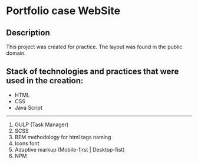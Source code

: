 # Portfolio case WebSite
## Description
This project was created for practice. The layout was found in the public domain.
## Stack of technologies and practices that were used in the creation:
- HTML
- CSS
- Java Script 

---

1. GULP (Task Manager)
2. SCSS
3. BEM methodology for html tags naming
4. Icons font
5. Adaptive markup (Mobile-first | Desktop-fist)  
6. NPM
